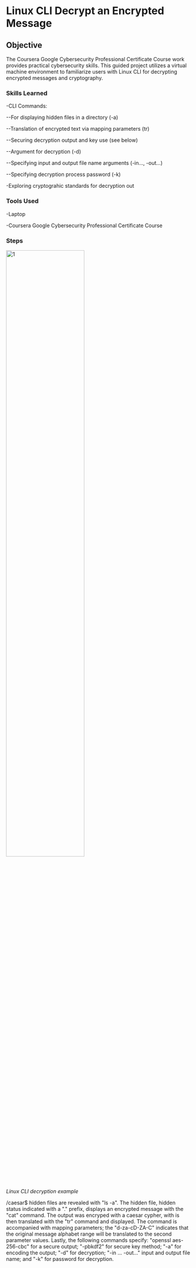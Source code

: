 # Linux CLI Decrypt an Encrypted Message
## Objective
The Coursera Google Cybersecurity Professional Certificate Course work provides practical cybersecurity skills. This guided project utilizes a virtual machine environment to familiarize users with Linux CLI for decrypting encrypted messages and cryptography.

### Skills Learned
-CLI Commands:
<p>--For displaying hidden files in a directory (-a)</p>
<p>--Translation of encrypted text via mapping parameters (tr)</p>
<p>--Securing decryption output and key use (see below)</p>
<p>--Argument for decryption (-d)</p>
<p>--Specifying input and output file name arguments (-in..., -out...)</p>
<p>--Specifying decryption process password (-k)</p>
<p>-Exploring cryptograhic standards for decryption out</p>

### Tools Used
-Laptop
<p>-Coursera Google Cybersecurity Professional Certificate Course</p>

### Steps
<img src="https://i.imgur.com/nZx9XLn.jpg" style="width: 65%;" alt="1">
<p><i>Linux CLI decryption example</i></p>
/caesar$ hidden files are revealed with "ls -a". The hidden file, hidden status indicated with a "." prefix, displays an encrypted message with the "cat" command.
The output was encryped with a caesar cypher, with is then translated with the "tr" command and displayed. The command is accompanied with mapping parameters; the "d-za-cD-ZA-C" indicates that the original message alphabet range will be translated to the second parameter values. Lastly, the following commands specify: "openssl aes-256-cbc" for a secure output; "-pbkdf2" for secure key method; "-a" for encoding the output; "-d" for decryption; "-in ... -out..." input and output file name; and "-k" for password for decryption.
